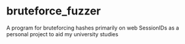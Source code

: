 # bruteforce_fuzzer
A program for bruteforcing hashes primarily on web SessionIDs as a personal project to aid my university studies

